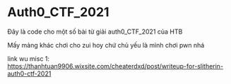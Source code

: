 # Auth0_CTF_2021


Đây là code cho một số bài từ giải auth0_CTF_2021 của HTB

Mấy mảng khác chơi cho zui hoy chứ chủ yếu là mình chơi pwn nhá


link wu misc 1: https://thanhtuan9906.wixsite.com/cheaterdxd/post/writeup-for-slitherin-auth0-ctf-2021 

